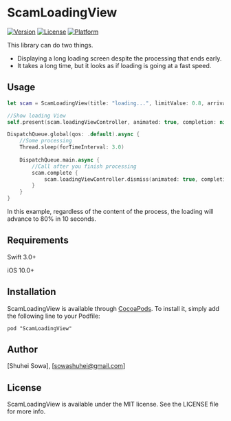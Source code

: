 # ScamLoadingView

[![Version](https://img.shields.io/cocoapods/v/ScamLoadingView.svg?style=flat)](http://cocoapods.org/pods/ScamLoadingView)
[![License](https://img.shields.io/cocoapods/l/ScamLoadingView.svg?style=flat)](http://cocoapods.org/pods/ScamLoadingView)
[![Platform](https://img.shields.io/cocoapods/p/ScamLoadingView.svg?style=flat)](http://cocoapods.org/pods/ScamLoadingView)


This library can do two things.

- Displaying a long loading screen despite the processing that ends early.
- It takes a long time, but it looks as if loading is going at a fast speed.

## Usage

```swift
let scam = ScamLoadingView(title: "loading...", limitValue: 0.8, arrivalTime: 10.0)

//Show loading View
self.present(scam.loadingViewController, animated: true, completion: nil)

DispatchQueue.global(qos: .default).async {
	//Some processing
    Thread.sleep(forTimeInterval: 3.0)
    
    DispatchQueue.main.async {
    	//Call after you finish processing
        scam.complete {
            scam.loadingViewController.dismiss(animated: true, completion: nil)
        }
    }
}

```        
In this example, regardless of the content of the process, the loading will advance to 80% in 10 seconds.


## Requirements
Swift 3.0+

iOS 10.0+

## Installation

ScamLoadingView is available through [CocoaPods](http://cocoapods.org). To install
it, simply add the following line to your Podfile:

```
pod "ScamLoadingView"
```  

## Author

[Shuhei Sowa], [sowashuhei@gmail.com]

## License

ScamLoadingView is available under the MIT license. See the LICENSE file for more info.